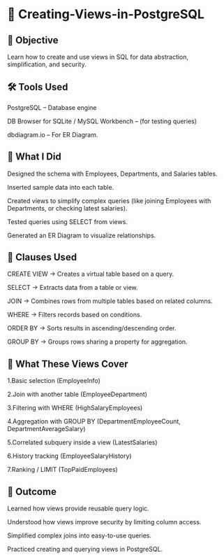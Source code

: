 # 📘 Creating-Views-in-PostgreSQL

## 🎯 Objective

Learn how to create and use views in SQL for data abstraction, simplification, and security.


## 🛠️ Tools Used

PostgreSQL – Database engine

DB Browser for SQLite / MySQL Workbench – (for testing queries)

dbdiagram.io – For ER Diagram.

## 🚀 What I Did

Designed the schema with Employees, Departments, and Salaries tables.

Inserted sample data into each table.

Created views to simplify complex queries (like joining Employees with Departments, or checking latest salaries).

Tested queries using SELECT from views.

Generated an ER Diagram to visualize relationships.

## 📝 Clauses Used

CREATE VIEW → Creates a virtual table based on a query.

SELECT → Extracts data from a table or view.

JOIN → Combines rows from multiple tables based on related columns.

WHERE → Filters records based on conditions.

ORDER BY → Sorts results in ascending/descending order.

GROUP BY → Groups rows sharing a property for aggregation.

## 📌 What These Views Cover

1.Basic selection (EmployeeInfo)

2.Join with another table (EmployeeDepartment)

3.Filtering with WHERE (HighSalaryEmployees)

4.Aggregation with GROUP BY (DepartmentEmployeeCount, DepartmentAverageSalary)

5.Correlated subquery inside a view (LatestSalaries)

6.History tracking (EmployeeSalaryHistory)

7.Ranking / LIMIT (TopPaidEmployees)

## 🔑 Outcome

Learned how views provide reusable query logic.

Understood how views improve security by limiting column access.

Simplified complex joins into easy-to-use queries.

Practiced creating and querying views in PostgreSQL.
